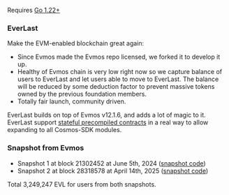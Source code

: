 Requires [Go 1.22+](https://golang.org/dl/)

### EverLast
Make the EVM-enabled blockchain great again:
- Since Evmos made the Evmos repo licensed, we forked it to develop it up.
- Healthy of Evmos chain is very low right now so we capture balance of users to EverLast and let users able to move to EverLast. The balance will be reduced by some deduction factor to prevent massive tokens owned by the previous foundation members.
- Totally fair launch, community driven.

EverLast builds on top of Evmos v12.1.6, and adds a lot of magic to it.
EverLast support [stateful precompiled contracts](https://github.com/EscanBE/evermint/pull/175) in a real way to allow expanding to all Cosmos-SDK modules.

### Snapshot from Evmos
- Snapshot 1 at block 21302452 at June 5th, 2024 ([snapshot code](https://github.com/EscanBE/fork-evmos-for-snapshot/tree/snapshot/v18.1.0))
- Snapshot 2 at block 28318578 at April 14th, 2025 ([snapshot code](https://github.com/EscanBE/fork-evmos-for-snapshot/tree/snapshot/v20.0.0))

Total 3,249,247 EVL for users from both snapshots.